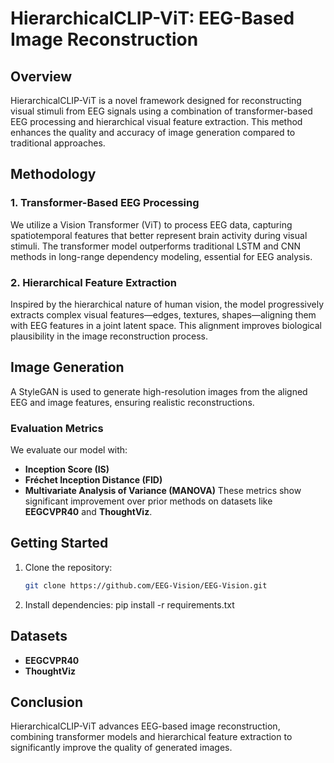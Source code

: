 # HierarchicalCLIP-ViT: EEG-Based Image Reconstruction

## Overview
HierarchicalCLIP-ViT is a novel framework designed for reconstructing visual stimuli from EEG signals using a combination of transformer-based EEG processing and hierarchical visual feature extraction. This method enhances the quality and accuracy of image generation compared to traditional approaches.


## Methodology
### 1. Transformer-Based EEG Processing
We utilize a Vision Transformer (ViT) to process EEG data, capturing spatiotemporal features that better represent brain activity during visual stimuli. The transformer model outperforms traditional LSTM and CNN methods in long-range dependency modeling, essential for EEG analysis.

### 2. Hierarchical Feature Extraction
Inspired by the hierarchical nature of human vision, the model progressively extracts complex visual features—edges, textures, shapes—aligning them with EEG features in a joint latent space. This alignment improves biological plausibility in the image reconstruction process.

## Image Generation
A StyleGAN is used to generate high-resolution images from the aligned EEG and image features, ensuring realistic reconstructions.

### Evaluation Metrics
We evaluate our model with:
- **Inception Score (IS)**
- **Fréchet Inception Distance (FID)**
- **Multivariate Analysis of Variance (MANOVA)**
These metrics show significant improvement over prior methods on datasets like **EEGCVPR40** and **ThoughtViz**.

## Getting Started

1. Clone the repository:
   ```bash
   git clone https://github.com/EEG-Vision/EEG-Vision.git

2. Install dependencies:
   pip install -r requirements.txt

## Datasets
- **EEGCVPR40**
- **ThoughtViz**
  
## Conclusion
HierarchicalCLIP-ViT advances EEG-based image reconstruction, combining transformer models and hierarchical feature extraction to significantly improve the quality of generated images.
